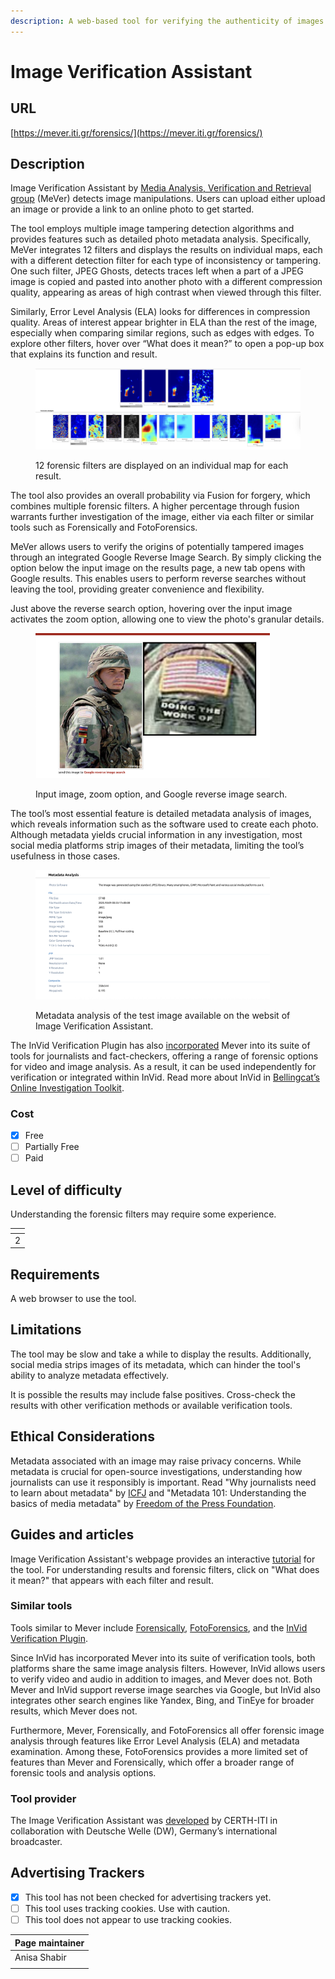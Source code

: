 ```yaml
---
description: A web-based tool for verifying the authenticity of images.
---
```


# Image Verification Assistant

## URL

[https://mever.iti.gr/forensics/](https://mever.iti.gr/forensics/)

## Description

Image Verification Assistant by [Media Analysis, Verification and Retrieval group](https://mever.gr/post/mever-tools-for-image-and-video-verification-within-weverify/) (MeVer) detects image manipulations. Users can upload either upload an image or provide a link to an online photo to get started.

The tool employs multiple image tampering detection algorithms and provides features such as detailed photo metadata analysis. Specifically, MeVer integrates 12 filters and displays the results on individual maps, each with a different detection filter for each type of inconsistency or tampering. One such filter, JPEG Ghosts, detects traces left when a part of a JPEG image is copied and pasted into another photo with a different compression quality, appearing as areas of high contrast when viewed through this filter.

Similarly, Error Level Analysis (ELA) looks for differences in compression quality. Areas of interest appear brighter in ELA than the rest of the image, especially when comparing similar regions, such as edges with edges. To explore other filters, hover over “What does it mean?” to open a pop-up box that explains its function and result.

<figure><img src=".gitbook/assets/Maps latest.png" alt=""><figcaption><p>12 forensic filters are displayed on an individual map for each result.</p></figcaption></figure>

The tool also provides an overall probability via Fusion for forgery, which combines multiple forensic filters. A higher percentage through fusion warrants further investigation of the image, either via each filter or similar tools such as Forensically and FotoForensics.

MeVer allows users to verify the origins of potentially tampered images through an integrated Google Reverse Image Search. By simply clicking the option below the input image on the results page, a new tab opens with Google results. This enables users to perform reverse searches without leaving the tool, providing greater convenience and flexibility.

Just above the reverse search option, hovering over the input image activates the zoom option, allowing one to view the photo's granular details. &#x20;

<figure><img src=".gitbook/assets/Input image and zoom.png" alt="" width="375"><figcaption><p>Input image, zoom option, and Google reverse image search.</p></figcaption></figure>

The tool’s most essential feature is detailed metadata analysis of images, which reveals information such as the software used to create each photo. Although metadata yields crucial information in any investigation, most social media platforms strip images of their metadata, limiting the tool’s usefulness in those cases.

<figure><img src=".gitbook/assets/Metadata analysis mever.png" alt="" width="375"><figcaption><p>Metadata analysis of the test image available on the websit of Image Verification Assistant.</p></figcaption></figure>

The InVid Verification Plugin has also [incorporated](https://weverify.eu/tools/image-verification-assistant/) Mever into its suite of tools for journalists and fact-checkers, offering a range of forensic options for video and image analysis. As a result, it can be used independently for verification or integrated within InVid. Read more about InVid in [Bellingcat’s Online Investigation Toolkit](https://bellingcat.gitbook.io/toolkit/more/all-tools/invid).

### Cost

* [x] Free
* [ ] Partially Free
* [ ] Paid

## Level of difficulty

Understanding the forensic filters may require some experience.

<table><thead><tr><th data-type="rating" data-max="5"></th></tr></thead><tbody><tr><td>2</td></tr></tbody></table>

## Requirements

A web browser to use the tool.

## Limitations

The tool may be slow and take a while to display the results. Additionally, social media strips images of its metadata, which can hinder the tool's ability to analyze metadata effectively.

It is possible the results may include false positives. Cross-check the results with other verification methods or available verification tools.

## **Ethical Considerations**

Metadata associated with an image may raise privacy concerns. While metadata is crucial for open-source investigations, understanding how journalists can use it responsibly is important.  Read "Why journalists need to learn about metadata" by [ICFJ](https://ijnet.org/en/story/why-journalists-need-learn-about-metadata) and "Metadata 101: Understanding the basics of media metadata" by  [Freedom of the Press Foundation](https://freedom.press/digisec/blog/metadata-101/).

## Guides and articles

Image Verification Assistant's webpage provides an interactive [tutorial](https://mever.iti.gr/forensics/?tour=start) for the tool. For understanding results and forensic filters, click on "What does it mean?" that appears with each filter and result.&#x20;

### **Similar tools**

Tools similar to Mever include [Forensically](https://bellingcat.gitbook.io/toolkit/more/all-tools/forensically), [FotoForensics](https://fotoforensics.com/), and the [InVid Verification Plugin](https://bellingcat.gitbook.io/toolkit/more/all-tools/invid).&#x20;

Since InVid has incorporated Mever into its suite of verification tools, both platforms share the same image analysis filters. However, InVid allows users to verify video and audio in addition to images, and Mever does not. Both Mever and InVid support reverse image searches via Google, but InVid also integrates other search engines like Yandex, Bing, and TinEye for broader results, which Mever does not.

Furthermore, Mever, Forensically, and FotoForensics all offer forensic image analysis through features like Error Level Analysis (ELA) and metadata examination. Among these, FotoForensics provides a more limited set of features than Mever and Forensically, which offer a broader range of forensic tools and analysis options.

### Tool provider

The Image Verification Assistant was [developed](https://mever.iti.gr/forensics/about.html) by CERTH-ITI in collaboration with Deutsche Welle (DW), Germany’s international broadcaster.

## Advertising Trackers

* [x] This tool has not been checked for advertising trackers yet.
* [ ] This tool uses tracking cookies. Use with caution.
* [ ] This tool does not appear to use tracking cookies.

| Page maintainer |
| --------------- |
| Anisa Shabir    |
|                 |
